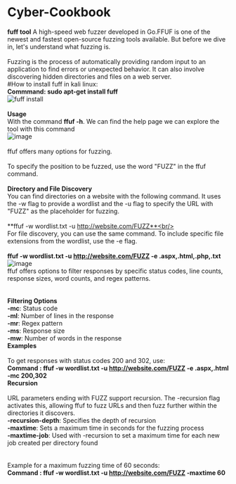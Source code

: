 # Cyber-Cookbook
**fuff tool**
A high-speed web fuzzer developed in Go.FFUF is one of the newest and fastest open-source fuzzing tools available. But before we dive in, let's understand what fuzzing is.<br/>
<br/>
Fuzzing is the process of automatically providing random input to an application to find errors or unexpected behavior. It can also involve discovering hidden directories and files on a web server.
<br/>
#How to install fuff in kali linux:<br/>
**Commmand: sudo apt-get install fuff**<br/>
![fuff install](https://github.com/Khyathivaishnavi/Cyber-Cookbook/assets/99657976/e98894a6-08fc-453a-8bd1-7a9275a531b8)
<br/>
<br/>
**Usage**<br/>
With the command **ffuf -h**. We can find the help page we can explore the tool with this command<br/>
![image](https://github.com/Khyathivaishnavi/Cyber-Cookbook/assets/99657976/98a6e8d1-ce95-420f-b60a-0ff7ba51d32f)
<br/>
<br/>
ffuf offers many options for fuzzing.<br/>
<br/>
To specify the position to be fuzzed, use the word "FUZZ" in the ffuf command.<br/>
<br/>
**Directory and File Discovery**<br/>
You can find directories on a website with the following command. It uses the -w flag to provide a wordlist and the -u flag to specify the URL with "FUZZ" as the placeholder for fuzzing.<br/> 
<br/>
**ffuf -w wordlist.txt -u http://website.com/FUZZ**<br/> <br/>
For file discovery, you can use the same command. To include specific file extensions from the wordlist, use the -e flag.<br/> <br/>
**ffuf -w wordlist.txt -u http://website.com/FUZZ -e .aspx,.html,.php,.txt**<br/>
![image](https://github.com/Khyathivaishnavi/Cyber-Cookbook/assets/99657976/dd9626ce-0f9f-4e7b-b3ab-e0b94837f378)
<br/>
ffuf offers options to filter responses by specific status codes, line counts, response sizes, word counts, and regex patterns.<br/>
<br/> <br/>
**Filtering Options**<br/>
**-mc**: Status code <br/>
**-ml**: Number of lines in the response<br/>
**-mr**: Regex pattern<br/>
**-ms**: Response size<br/>
**-mw**: Number of words in the response<br/>
**Examples**<br/> <br/>
To get responses with status codes 200 and 302, use:<br/>
**Command : ffuf -w wordlist.txt -u http://website.com/FUZZ -e .aspx,.html -mc 200,302**<br/>
**Recursion**<br/> <br/>
URL parameters ending with FUZZ support recursion. The -recursion flag activates this, allowing ffuf to fuzz URLs and then fuzz further within the directories it discovers.<br/>
**-recursion-depth**: Specifies the depth of recursion<br/>
**-maxtime**: Sets a maximum time in seconds for the fuzzing process<br/>
**-maxtime-job**: Used with -recursion to set a maximum time for each new job created per directory found<br/>
<br/><br/>
Example for a maximum fuzzing time of 60 seconds:<br/>
**Command : ffuf -w wordlist.txt -u http://website.com/FUZZ -maxtime 60**<br/>
